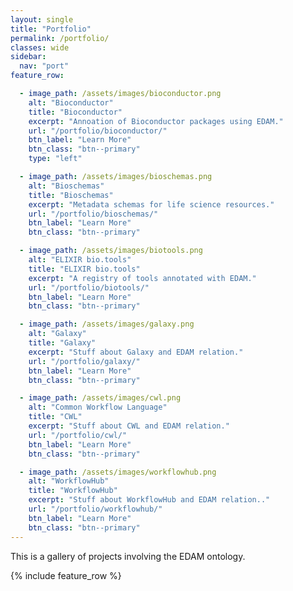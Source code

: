 ```yaml
---
layout: single
title: "Portfolio"
permalink: /portfolio/
classes: wide
sidebar:
  nav: "port"
feature_row:

  - image_path: /assets/images/bioconductor.png
    alt: "Bioconductor"
    title: "Bioconductor"
    excerpt: "Annoation of Bioconductor packages using EDAM."
    url: "/portfolio/bioconductor/"
    btn_label: "Learn More"
    btn_class: "btn--primary"
    type: "left"

  - image_path: /assets/images/bioschemas.png
    alt: "Bioschemas"
    title: "Bioschemas"
    excerpt: "Metadata schemas for life science resources."
    url: "/portfolio/bioschemas/"
    btn_label: "Learn More"
    btn_class: "btn--primary"

  - image_path: /assets/images/biotools.png
    alt: "ELIXIR bio.tools"
    title: "ELIXIR bio.tools"
    excerpt: "A registry of tools annotated with EDAM."
    url: "/portfolio/biotools/"
    btn_label: "Learn More"
    btn_class: "btn--primary"

  - image_path: /assets/images/galaxy.png
    alt: "Galaxy"
    title: "Galaxy"
    excerpt: "Stuff about Galaxy and EDAM relation."
    url: "/portfolio/galaxy/"
    btn_label: "Learn More"
    btn_class: "btn--primary"

  - image_path: /assets/images/cwl.png
    alt: "Common Workflow Language"
    title: "CWL"
    excerpt: "Stuff about CWL and EDAM relation."
    url: "/portfolio/cwl/"
    btn_label: "Learn More"
    btn_class: "btn--primary"

  - image_path: /assets/images/workflowhub.png
    alt: "WorkflowHub"
    title: "WorkflowHub"
    excerpt: "Stuff about WorkflowHub and EDAM relation.."
    url: "/portfolio/workflowhub/"
    btn_label: "Learn More"
    btn_class: "btn--primary"
---
```


This is a gallery of projects involving the EDAM ontology.

{% include feature_row %}
